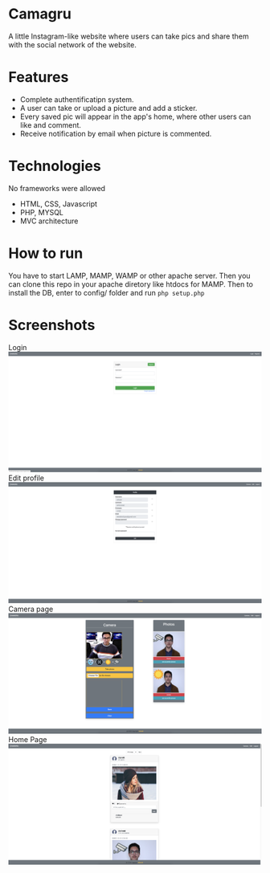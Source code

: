# Camagru
  A little Instagram-like website where users can take pics and share them with the social network of the website.
# Features
  * Complete authentificatipn system.
  * A user can take or upload a picture and add a sticker.
  * Every saved pic will appear in the app's home, where other users can like and comment.
  * Receive notification by email when picture is commented.
# Technologies
  No frameworks were allowed
  * HTML, CSS, Javascript
  * PHP, MYSQL
  * MVC architecture
# How to run
  You have to start LAMP, MAMP, WAMP or other apache server. Then you can clone this repo in your apache diretory like htdocs for MAMP.
  Then to install the DB, enter to config/ folder and run ```php setup.php```
# Screenshots
Login
![login](public/img/login.png)
Edit profile
![edit](public/img/editProfile.png)
Camera page
![takePic](public/img/takePic.png)
Home Page
![home](public/img/home.png)
